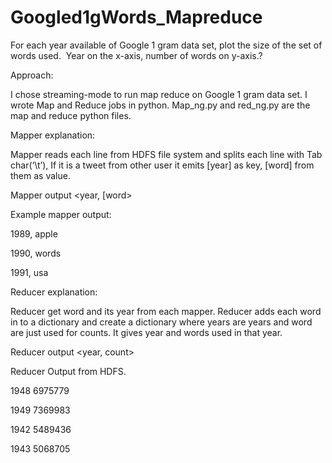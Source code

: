 # Googled1gWords_Mapreduce
For each year available of Google 1 gram data set, plot the size of the set of words used.  Year on the x-axis, number of words on y-axis.?

Approach:

I chose streaming-mode to run map reduce on Google 1 gram data set. I wrote Map and Reduce jobs in python. Map_ng.py and red_ng.py are the map and reduce python files.

Mapper explanation:

Mapper reads each line from HDFS file system and splits each line with Tab char(‘\t’), If it is a tweet from other user it emits [year] as key, [word] from them as value.

Mapper output &lt;year, [word&gt;

Example mapper output:

1989, apple

1990, words

1991, usa

Reducer explanation:

Reducer get word and its year from each mapper. Reducer adds each word in to a dictionary and create a dictionary where years are years and word are just used for counts. It gives year and words used in that year.

Reducer output &lt;year, count&gt;

Reducer Output from HDFS.

1948 6975779

1949 7369983

1942 5489436

1943 5068705
